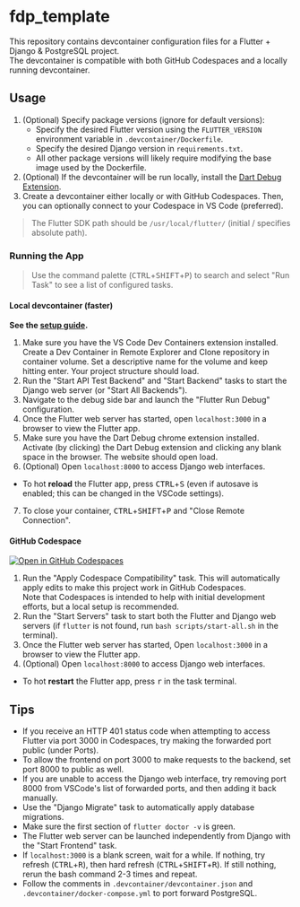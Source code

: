 # fdp_template
This repository contains devcontainer configuration files for a Flutter + Django & PostgreSQL project.  
The devcontainer is compatible with both GitHub Codespaces and a locally running devcontainer.

## Usage
1. (Optional) Specify package versions (ignore for default versions):
    - Specify the desired Flutter version using the `FLUTTER_VERSION` environment variable in `.devcontainer/Dockerfile`.
    - Specify the desired Django version in `requirements.txt`.
    - All other package versions will likely require modifying the base image used by the Dockerfile.
2. (Optional) If the devcontainer will be run locally, install the [Dart Debug Extension](https://chrome.google.com/webstore/detail/dart-debug-extension/eljbmlghnomdjgdjmbdekegdkbabckhm).
3. Create a devcontainer either locally or with GitHub Codespaces. Then, you can optionally connect to your Codespace in VS Code (preferred). 
> The Flutter SDK path should be `/usr/local/flutter/` (initial / specifies absolute path).

### Running the App
> Use the command palette (<kbd>CTRL</kbd>+<kbd>SHIFT</kbd>+<kbd>P</kbd>) to search and select "Run Task" to see a list of configured tasks.

#### Local devcontainer (faster)
**See the [setup guide](./local_setup.md).**
1. Make sure you have the VS Code Dev Containers extension installed. Create a Dev Container in Remote Explorer and Clone repository in container volume. Set a descriptive name for the volume and keep hitting enter. Your project structure should load. 
1. Run the "Start API Test Backend" and "Start Backend" tasks to start the Django web server (or "Start All Backends").
2. Navigate to the debug side bar and launch the "Flutter Run Debug" configuration.
3. Once the Flutter web server has started, open `localhost:3000` in a browser to view the Flutter app.
4. Make sure you have the Dart Debug chrome extension installed. Activate (by clicking) the Dart Debug extension and clicking any blank space in the browser. The website should open load. 
6. (Optional) Open `localhost:8000` to access Django web interfaces.
- To hot **reload** the Flutter app, press <kbd>CTRL</kbd>+<kbd>S</kbd> (even if autosave is enabled; this can be changed in the VSCode settings).
7. To close your container, <kbd>CTRL</kbd>+<kbd>SHIFT</kbd>+<kbd>P</kbd> and "Close Remote Connection". 

#### GitHub Codespace

[![Open in GitHub Codespaces](https://github.com/codespaces/badge.svg)](https://codespaces.new/isaacangyu/Therapy-Chatbot?quickstart=1)

1. Run the "Apply Codespace Compatibility" task. This will automatically apply edits to make this project work in GitHub Codespaces.  
Note that Codespaces is intended to help with initial development efforts, but a local setup is recommended.
2. Run the "Start Servers" task to start both the Flutter and Django web servers (if `flutter` is not found, run `bash scripts/start-all.sh` in the terminal).
3. Once the Flutter web server has started, Open `localhost:3000` in a browser to view the Flutter app.
4. (Optional) Open `localhost:8000` to access Django web interfaces.
- To hot **restart** the Flutter app, press <kbd>r</kbd> in the task terminal.

## Tips
- If you receive an HTTP 401 status code when attempting to access Flutter via port 3000 in Codespaces, try making the forwarded port public (under Ports).
- To allow the frontend on port 3000 to make requests to the backend, set port 8000 to public as well. 
- If you are unable to access the Django web interface, try removing port 8000 from VSCode's list of forwarded ports, and then adding it back manually.
- Use the "Django Migrate" task to automatically apply database migrations.
- Make sure the first section of `flutter doctor -v` is green. 
- The Flutter web server can be launched independently from Django with the "Start Frontend" task.
- If `localhost:3000` is a blank screen, wait for a while. If nothing, try refresh (<kbd>CTRL</kbd>+<kbd>R</kbd>), then hard refresh (<kbd>CTRL</kbd>+<kbd>SHIFT</kbd>+<kbd>R</kbd>). If still nothing, rerun the bash command 2-3 times and repeat. 
- Follow the comments in `.devcontainer/devcontainer.json` and `.devcontainer/docker-compose.yml` to port forward PostgreSQL.
